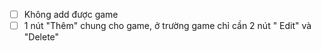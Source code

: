 - [ ] Không add được game
- [ ] 1 nút "Thêm" chung cho game, ở trường game chỉ cần 2 nút " Edit" và "Delete"
